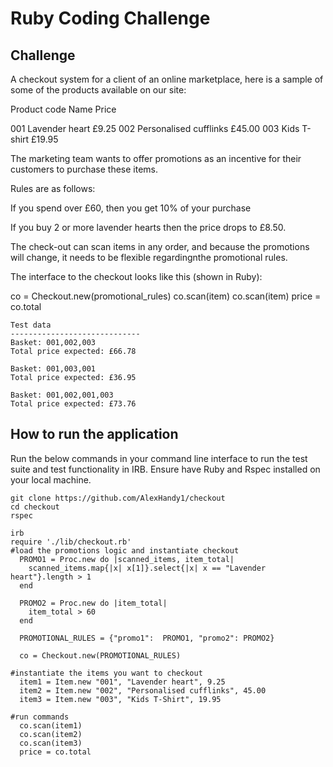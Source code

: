 # **Ruby Coding Challenge**

## **Challenge** 

A checkout system for a client of an online marketplace, here is a sample of some of the products available on our site: 




Product code  Name                     Price 
                                               
001           Lavender heart           £9.25 
002           Personalised cufflinks   £45.00
003           Kids T-shirt             £19.95 

The marketing team wants to offer promotions as an incentive for their customers to purchase these items. 

Rules are as follows:

If you spend over £60, then you get 10% of your purchase

If you buy 2 or more lavender hearts then the price drops to £8.50.

The check-out can scan items in any order, and because the promotions will change, it needs to be flexible regardingnthe promotional rules. 

The interface to the checkout looks like this (shown in Ruby):

co = Checkout.new(promotional_rules) 
co.scan(item)
co.scan(item)
price = co.total 


```
Test data 
-----------------------------
Basket: 001,002,003
Total price expected: £66.78 

Basket: 001,003,001
Total price expected: £36.95

Basket: 001,002,001,003
Total price expected: £73.76 
``` 


## **How to run the application**

Run the below commands in your command line interface to run the test suite and test functionality in IRB. Ensure have Ruby and Rspec installed on your local machine.

```
git clone https://github.com/AlexHandy1/checkout
cd checkout
rspec

irb
require './lib/checkout.rb'
#load the promotions logic and instantiate checkout
  PROMO1 = Proc.new do |scanned_items, item_total|
    scanned_items.map{|x| x[1]}.select{|x| x == "Lavender heart"}.length > 1
  end

  PROMO2 = Proc.new do |item_total|
    item_total > 60
  end

  PROMOTIONAL_RULES = {"promo1":  PROMO1, "promo2": PROMO2}

  co = Checkout.new(PROMOTIONAL_RULES)

#instantiate the items you want to checkout
  item1 = Item.new "001", "Lavender heart", 9.25
  item2 = Item.new "002", "Personalised cufflinks", 45.00
  item3 = Item.new "003", "Kids T-Shirt", 19.95

#run commands
  co.scan(item1)
  co.scan(item2)
  co.scan(item3)
  price = co.total

```
